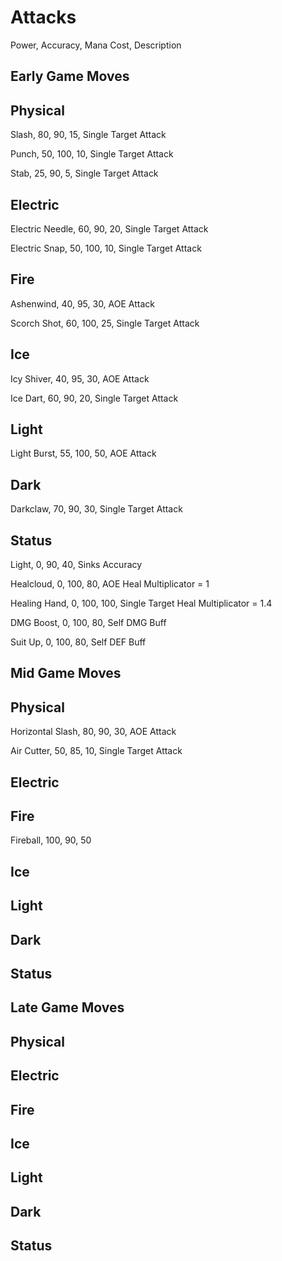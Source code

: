 # Attacks

Power, Accuracy, Mana Cost, Description

## Early Game Moves 



## Physical

Slash, 80, 90, 15, Single Target Attack

Punch, 50, 100, 10, Single Target Attack

Stab, 25, 90, 5, Single Target Attack

## Electric

Electric Needle, 60, 90, 20, Single Target Attack

Electric Snap, 50, 100, 10, Single Target Attack

## Fire

Ashenwind, 40, 95, 30, AOE Attack

Scorch Shot, 60, 100, 25, Single Target Attack

## Ice

Icy Shiver, 40, 95, 30, AOE Attack

Ice Dart, 60, 90, 20, Single Target Attack

## Light

Light Burst, 55, 100, 50, AOE Attack

## Dark

Darkclaw, 70, 90, 30, Single Target Attack

## Status

Light, 0, 90, 40, Sinks Accuracy

Healcloud, 0, 100, 80, AOE Heal Multiplicator = 1

Healing Hand, 0, 100, 100, Single Target Heal Multiplicator = 1.4

DMG Boost, 0, 100, 80, Self DMG Buff

Suit Up, 0, 100, 80, Self DEF Buff

## Mid Game Moves



## Physical

Horizontal Slash, 80, 90, 30, AOE Attack

Air Cutter, 50, 85, 10, Single Target Attack



## Electric



## Fire

Fireball, 100, 90, 50

## Ice



## Light



## Dark



## Status



## Late Game Moves



## Physical



## Electric



## Fire



## Ice



## Light



## Dark



## Status